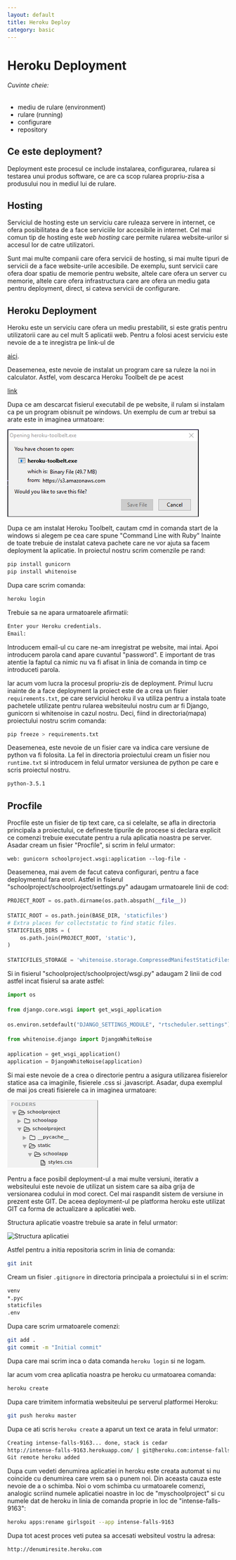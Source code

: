 ```yaml
---
layout: default
title: Heroku Deploy
category: basic
---
```


# Heroku Deployment

###### Cuvinte cheie:

* mediu de rulare (environment)
* rulare (running)
* configurare
* repository

## Ce este deployment?

Deployment este procesul ce include instalarea, configurarea, rularea si testarea unui produs software, ce are ca scop rularea propriu-zisa a produsului nou in mediul lui de rulare.

## Hosting

Serviciul de hosting este un serviciu care ruleaza servere in internet, ce ofera posibilitatea de a face serviciile lor accesibile in internet. Cel mai comun tip de hosting este *web hosting* care permite rularea website-urilor si accesul lor de catre utilizatori.

Sunt mai multe companii care ofera servicii de hosting, si mai multe tipuri de servicii de a face website-urile accesibile. De exemplu, sunt servicii care ofera doar spatiu de memorie pentru website, altele care ofera un server cu memorie, altele care ofera infrastructura care are ofera un mediu gata pentru deployment, direct, si cateva servicii de configurare. 

## Heroku Deployment

Heroku este un serviciu care ofera un mediu prestabilit, si este gratis pentru utilizatorii care au cel mult 5 aplicatii web. Pentru a folosi acest serviciu este nevoie de a te inregistra pe link-ul de 

[aici](https://www.heroku.com/).

Deasemenea, este nevoie de instalat un program care sa ruleze la noi in calculator. Astfel, vom descarca Heroku Toolbelt de pe acest 

[link](https://toolbelt.heroku.com/windows)

Dupa ce am descarcat fisierul executabil de pe website, il rulam si instalam ca pe un program obisnuit pe windows. Un exemplu de cum ar trebui sa arate este in imaginea urmatoare:

![Install Heroku Toolbelt](/images/www/install_toolbelt_heroku.png)

Dupa ce am instalat Heroku Toolbelt, cautam cmd in comanda start de la windows si alegem pe cea care spune "Command Line with Ruby"
Inainte de toate trebuie de instalat cateva pachete care ne vor ajuta sa facem deployment la aplicatie. In proiectul nostru scrim comenzile pe rand:

```sh
pip install gunicorn
pip install whitenoise
```

Dupa care scrim comanda:

```sh
heroku login
```

Trebuie sa ne apara urmatoarele afirmatii:

```sh
Enter your Heroku credentials.
Email:
```

Introducem email-ul cu care ne-am inregistrat pe website, mai intai. Apoi introducem parola cand apare cuvantul "password". E important de tras atentie la faptul ca nimic nu va fi afisat in linia de comanda in timp ce introduceti parola.

Iar acum vom lucra la procesul propriu-zis de deployment. Primul lucru inainte de a face deployment la proiect este de a crea un fisier `requirements.txt`, pe care serviciul heroku il va utiliza pentru a instala toate pachetele utilizate pentru rularea websiteului nostru cum ar fi Django, gunicorn si whitenoise in cazul nostru. Deci, fiind in directoria(mapa) proiectului nostru scrim comanda:

```sh
pip freeze > requirements.txt
```

Deasemenea, este nevoie de un fisier care va indica care versiune de python va fi folosita. La fel in directoria proiectului cream un fisier nou `runtime.txt` si introducem in felul urmator versiunea de python pe care e scris proiectul nostru.

```sh
python-3.5.1
```

## Procfile
Procfile este un fisier de tip text care, ca si celelalte, se afla in directoria principala a proiectului, ce defineste tipurile de procese si declara explicit ce comenzi trebuie executate pentru a rula aplicatia noastra pe server. Asadar cream un fisier "Procfile", si scrim in felul urmator:

```
web: gunicorn schoolproject.wsgi:application --log-file -
```


Deasemenea, mai avem de facut cateva configurari, pentru a face deploymentul fara erori. Astfel in fisierul "schoolproject/schoolproject/settings.py" adaugam urmatoarele linii de cod:

```python
PROJECT_ROOT = os.path.dirname(os.path.abspath(__file__))

STATIC_ROOT = os.path.join(BASE_DIR, 'staticfiles')
# Extra places for collectstatic to find static files.
STATICFILES_DIRS = (
    os.path.join(PROJECT_ROOT, 'static'),
)

STATICFILES_STORAGE = 'whitenoise.storage.CompressedManifestStaticFilesStorage'
```

Si in fisierul "schoolproject/schoolproject/wsgi.py" adaugam 2 linii de cod astfel incat fisierul sa arate astfel:

```python
import os

from django.core.wsgi import get_wsgi_application

os.environ.setdefault("DJANGO_SETTINGS_MODULE", "rtscheduler.settings")

from whitenoise.django import DjangoWhiteNoise

application = get_wsgi_application()
application = DjangoWhiteNoise(application)
```

Si mai este nevoie de a crea o directorie pentru a asigura utilizarea fisierelor statice asa ca imaginile, fisierele .css si .javascript.
Asadar, dupa exemplul de mai jos creati fisierele ca in imaginea urmatoare:

![Directoriu static in directoriu principal al proiectului](/images/www/static_creation_deploy.png)

Pentru a face posibil deployment-ul a mai multe versiuni, iterativ a websiteului este nevoie de utilizat un sistem care sa aiba grija de versionarea codului in mod corect. Cel mai raspandit sistem de versiune in prezent este GIT. De aceea deployment-ul pe platforma heroku este utilizat GIT ca forma de actualizare a aplicatiei web.

Structura aplicatie voastre trebuie sa arate in felul urmator:

![Structura aplicatiei](project_deploy.png)

Astfel pentru a initia repositoria scrim in linia de comanda:

```sh
git init
```

Cream un fisier `.gitignore` in directoria principala a proiectului si in el scrim:

```sh
venv
*.pyc
staticfiles
.env
```

Dupa care scrim urmatoarele comenzi:

```sh
git add .
git commit -m "Initial commit"
```

Dupa care mai scrim inca o data comanda `heroku login` si ne logam.

Iar acum vom crea aplicatia noastra pe heroku cu urmatoarea comanda:

```sh
heroku create
```

Dupa care trimitem informatia websiteului pe serverul platformei Heroku:

```sh
git push heroku master
```

Dupa ce ati scris `heroku create` a aparut un text ce arata in felul urmator:

```sh
Creating intense-falls-9163... done, stack is cedar
http://intense-falls-9163.herokuapp.com/ | git@heroku.com:intense-falls-9163.git
Git remote heroku added
```

Dupa cum vedeti denumirea aplicatiei in heroku este creata automat si nu coincide cu denumirea care vrem sa o punem noi. Din aceasta cauza este nevoie de a o schimba. 
Noi o vom schimba cu urmatoarele comenzi, analogic scriind numele aplicatiei noastre in loc de "myschoolproject" si cu numele dat de heroku in linia de comanda proprie in loc de "intense-falls-9163":

```sh
heroku apps:rename girlsgoit --app intense-falls-9163
```

Dupa tot acest proces veti putea sa accesati websiteul vostru la adresa:

```
http://denumiresite.heroku.com
```
